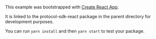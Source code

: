 This example was bootstrapped with [Create React App](https://github.com/facebook/create-react-app).

It is linked to the protocol-sdk-react package in the parent directory for development purposes.

You can run `yarn install` and then `yarn start` to test your package.
